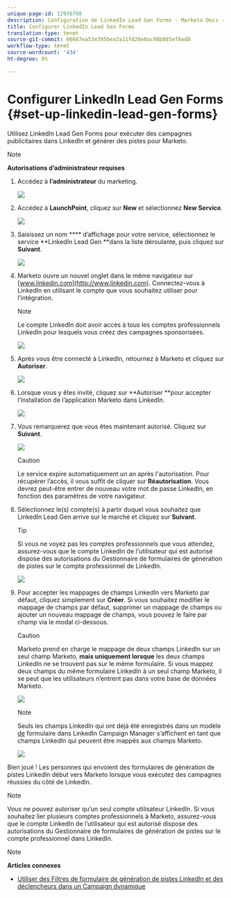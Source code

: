 ```yaml
---
unique-page-id: 12976798
description: Configuration de LinkedIn Lead Gen Forms - Marketo Docs - Documentation du produit
title: Configurer LinkedIn Lead Gen Forms
translation-type: tm+mt
source-git-commit: 00887ea53e395bea3a11fd28e0ac98b085ef6ed8
workflow-type: tm+mt
source-wordcount: '434'
ht-degree: 0%

---
```



# Configurer LinkedIn Lead Gen Forms {#set-up-linkedin-lead-gen-forms}

Utilisez LinkedIn Lead Gen Forms pour exécuter des campagnes publicitaires dans LinkedIn et générer des pistes pour Marketo.

>[!NOTE]
>
>**Autorisations d’administrateur requises**

1. Accédez à **l’administrateur** du marketing.

   ![](assets/image2016-11-29-10-3a50-3a29.png)

1. Accédez à **LaunchPoint**, cliquez sur **New** et sélectionnez **New Service**.

   ![](assets/image2016-11-29-10-3a51-3a11.png)

1. Saisissez un nom **** d’affichage pour votre service, sélectionnez le service **LinkedIn Lead Gen **dans la liste déroulante, puis cliquez sur **Suivant**.

   ![](assets/linkedin-lead-gen.png)

1. Marketo ouvre un nouvel onglet dans le même navigateur sur [www.linkedin.com](http://www.linkedin.com). Connectez-vous à LinkedIn en utilisant le compte que vous souhaitez utiliser pour l’intégration.

   >[!NOTE]
   >
   >Le compte LinkedIn doit avoir accès à tous les comptes professionnels LinkedIn pour lesquels vous créez des campagnes sponsorisées.

   ![](assets/linkedin-login.png)

1. Après vous être connecté à LinkedIn, retournez à Marketo et cliquez sur **Autoriser**.

   ![](assets/linkedin-lead-gen-authorize.png)

1. Lorsque vous y êtes invité, cliquez sur **Autoriser **pour accepter l’installation de l’application Marketo dans LinkedIn.

   ![](assets/linkedin-marketo-allow.png)

1. Vous remarquerez que vous êtes maintenant autorisé. Cliquez sur **Suivant**.

   ![](assets/image2017-9-28-7-3a55-3a14.png)

   >[!CAUTION]
   >
   >Le service expire automatiquement un an après l&#39;autorisation. Pour récupérer l’accès, il vous suffit de cliquer sur **Réautorisation**. Vous devrez peut-être entrer de nouveau votre mot de passe LinkedIn, en fonction des paramètres de votre navigateur.

1. Sélectionnez le(s) compte(s) à partir duquel vous souhaitez que LinkedIn Lead Gen arrive sur le marché et cliquez sur **Suivant**.

   >[!TIP]
   >
   >Si vous ne voyez pas les comptes professionnels que vous attendez, assurez-vous que le compte LinkedIn de l&#39;utilisateur qui est autorisé dispose des autorisations du Gestionnaire de formulaires de génération de pistes sur le compte professionnel de LinkedIn.

   ![](assets/linkedin-pages-to-capture.png)

1. Pour accepter les mappages de champs LinkedIn vers Marketo par défaut, cliquez simplement sur **Créer**. Si vous souhaitez modifier le mappage de champs par défaut, supprimer un mappage de champs ou ajouter un nouveau mappage de champs, vous pouvez le faire par champ via le modal ci-dessous.

   >[!CAUTION]
   >
   >Marketo prend en charge le mappage de deux champs LinkedIn sur un seul champ Marketo, **mais uniquement lorsque** les deux champs LinkedIn ne se trouvent pas sur le même formulaire. Si vous mappez deux champs du même formulaire LinkedIn à un seul champ Marketo, il se peut que les utilisateurs n’entrent pas dans votre base de données Marketo.

   ![](assets/linkedin-lead-gen-mapping.png)

   >[!NOTE]
   >
   >Seuls les champs LinkedIn qui ont déjà été enregistrés dans un modèle [de](https://www.linkedin.com/help/lms/answer/79634) formulaire dans LinkedIn Campaign Manager s’affichent en tant que champs LinkedIn qui peuvent être mappés aux champs Marketo.

   ![](assets/linkedin-installed-services.png)

Bien joué ! Les personnes qui envoient des formulaires de génération de pistes LinkedIn début vers Marketo lorsque vous exécutez des campagnes réussies du côté de LinkedIn.

>[!NOTE]
>
>Vous ne pouvez autoriser qu’un seul compte utilisateur LinkedIn. Si vous souhaitez lier plusieurs comptes professionnels à Marketo, assurez-vous que le compte LinkedIn de l’utilisateur qui est autorisé dispose des autorisations du Gestionnaire de formulaires de génération de pistes sur le compte professionnel dans LinkedIn.

>[!NOTE]
>
>**Articles connexes**
>
>* [Utiliser des Filtres de formulaire de génération de pistes LinkedIn et des déclencheurs dans un Campaign dynamique](use-linkedin-lead-gen-form-filters-and-triggers-in-a-smart-campaign.md)

>



